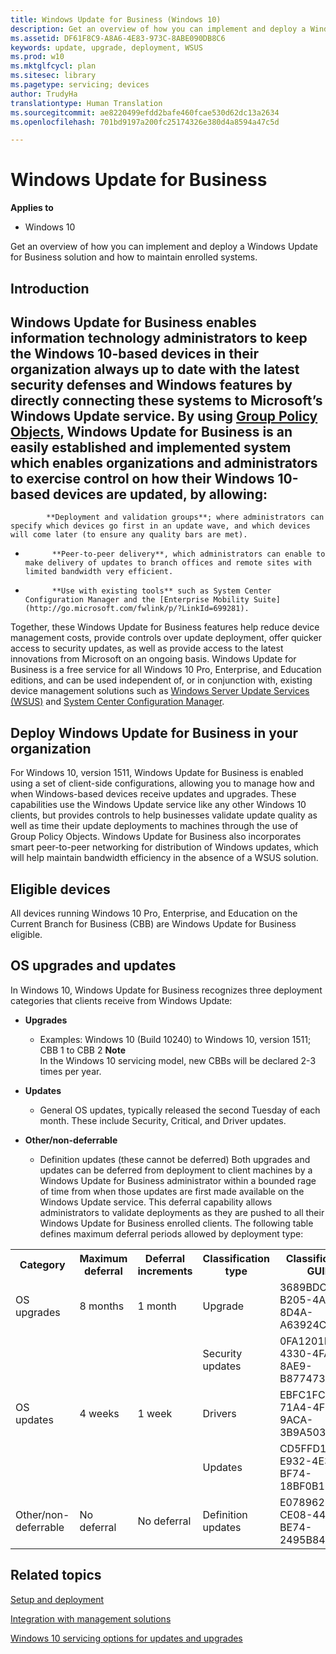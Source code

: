 ```yaml
---
title: Windows Update for Business (Windows 10)
description: Get an overview of how you can implement and deploy a Windows Update for Business solution and how to maintain enrolled systems.
ms.assetid: DF61F8C9-A8A6-4E83-973C-8ABE090DB8C6
keywords: update, upgrade, deployment, WSUS
ms.prod: w10
ms.mktglfcycl: plan
ms.sitesec: library
ms.pagetype: servicing; devices
author: TrudyHa
translationtype: Human Translation
ms.sourcegitcommit: ae8220499efdd2bafe460fcae530d62dc13a2634
ms.openlocfilehash: 701bd9197a200fc25174326e380d4a8594a47c5d

---
```


# Windows Update for Business

**Applies to**
-   Windows 10

Get an overview of how you can implement and deploy a Windows Update for Business solution and how to maintain enrolled systems.

## Introduction

Windows Update for Business enables information technology administrators to keep the Windows 10-based devices in their organization always up to date with the latest security defenses and Windows features by directly connecting these systems to Microsoft’s Windows Update service. By using [Group Policy Objects](http://go.microsoft.com/fwlink/p/?LinkId=699279), Windows Update for Business is an easily established and implemented system which enables organizations and administrators to exercise control on how their Windows 10-based devices are updated, by allowing:
-   
            **Deployment and validation groups**; where administrators can specify which devices go first in an update wave, and which devices will come later (to ensure any quality bars are met).
-   
            **Peer-to-peer delivery**, which administrators can enable to make delivery of updates to branch offices and remote sites with limited bandwidth very efficient.
-   
            **Use with existing tools** such as System Center Configuration Manager and the [Enterprise Mobility Suite](http://go.microsoft.com/fwlink/p/?LinkId=699281).

Together, these Windows Update for Business features help reduce device management costs, provide controls over update deployment, offer quicker access to security updates, as well as provide access to the latest innovations from Microsoft on an ongoing basis. Windows Update for Business is a free service for all Windows 10 Pro, Enterprise, and Education editions, and can be used independent of, or in conjunction with, existing device management solutions such as [Windows Server Update Services (WSUS)](http://go.microsoft.com/fwlink/p/?LinkId=734043) and [System Center Configuration Manager](http://go.microsoft.com/fwlink/p/?LinkId=734044).

## Deploy Windows Update for Business in your organization

For Windows 10, version 1511, Windows Update for Business is enabled using a set of client-side configurations, allowing you to manage how and when Windows-based devices receive updates and upgrades. These capabilities use the Windows Update service like any other Windows 10 clients, but provides controls to help businesses validate update quality as well as time their update deployments to machines through the use of Group Policy Objects. Windows Update for Business also incorporates smart peer-to-peer networking for distribution of Windows updates, which will help maintain bandwidth efficiency in the absence of a WSUS solution.

## Eligible devices

All devices running Windows 10 Pro, Enterprise, and Education on the Current Branch for Business (CBB) are Windows Update for Business eligible.

## OS upgrades and updates

In Windows 10, Windows Update for Business recognizes three deployment categories that clients receive from Windows Update:
-   **Upgrades**
    -   Examples: Windows 10 (Build 10240) to Windows 10, version 1511; CBB 1 to CBB 2 **Note**  
        In the Windows 10 servicing model, new CBBs will be declared 2-3 times per year.
         
-   **Updates**
    -   General OS updates, typically released the second Tuesday of each month. These include Security, Critical, and Driver updates.
-   **Other/non-deferrable**
    -   Definition updates (these cannot be deferred) Both upgrades and updates can be deferred from deployment to client machines by a Windows Update for Business administrator within a bounded rage of time from when those updates are first made available on the Windows Update service. This deferral capability allows administrators to validate deployments as they are pushed to all their Windows Update for Business enrolled clients. The following table defines maximum deferral periods allowed by deployment type:

<table>
<tr>
<th>Category</th>
<th>Maximum deferral</th>
<th>Deferral increments</th>
<th>Classification type</th>
<th>Classification GUID</th>
</tr>
<tr>
<td>OS upgrades</td>
<td>8 months</td>
<td>1 month</td>
<td>Upgrade</td>
<td>3689BDC8-B205-4AF4-8D4A-A63924C5E9D5</td>
</tr>
<tr>
<td rowspan="3">OS updates</td>
<td rowspan="3">4 weeks</td>
<td rowspan="3">1 week</td>
<td>Security updates</td>
<td>0FA1201D-4330-4FA8-8AE9-B877473B6441</td>
</tr>
<tr>
<td>Drivers</td>
<td>EBFC1FC5-71A4-4F7B-9ACA-3B9A503104A0</td>
</tr>
<tr>
<td>Updates</td>
<td>CD5FFD1E-E932-4E3A-BF74-18BF0B1BBD83</td>
</tr>
<tr>
<td>Other/non-deferrable</td>
<td>No deferral</td>
<td>No deferral</td>
<td>Definition updates</td>
<td>E0789628-CE08-4437-BE74-2495B842F43B</td>
</tr>
</table>

## Related topics

[Setup and deployment](setup-and-deployment.md)

[Integration with management solutions](integration-with-management-solutions-.md)

[Windows 10 servicing options for updates and upgrades](../manage/introduction-to-windows-10-servicing.md)



<!--HONumber=Jun16_HO4-->


